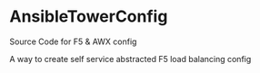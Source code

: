 # AnsibleTowerConfig

Source Code for F5 & AWX config

A way to create self service abstracted F5 load balancing config